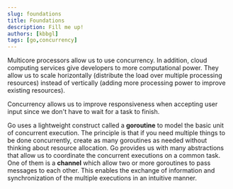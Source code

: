 ```yaml
---
slug: foundations
title: Foundations
description: Fill me up!
authors: [kbbgl]
tags: [go,concurrency]
---
```


Multicore processors allow us to use concurrency. In addition, cloud computing services give developers to more computational power. They allow us to scale horizontally (distribute the load over multiple processing resources) instead of vertically (adding more processing power to improve existing resources).

Concurrency allows us to improve responsiveness when accepting user input since we don't have to wait for a task to finish.

Go uses a lightweight construct called a **goroutine** to model the basic unit of concurrent execution. The principle is that if you need multiple things to be done concurrently, create as many goroutines as needed without thinking about resource allocation. Go provides us with many abstractions that allow us to coordinate the concurrent executions on a common task. One of them is a **channel** which allow two or more goroutines to pass messages to each other. This enables the exchange of information and synchronization of the multiple executions in an intuitive manner.
